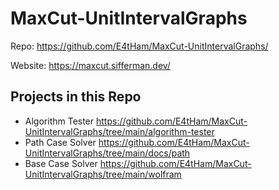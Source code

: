 # MaxCut-UnitIntervalGraphs

Repo: https://github.com/E4tHam/MaxCut-UnitIntervalGraphs/

Website: https://maxcut.sifferman.dev/

## Projects in this Repo

 * Algorithm Tester https://github.com/E4tHam/MaxCut-UnitIntervalGraphs/tree/main/algorithm-tester
 * Path Case Solver https://github.com/E4tHam/MaxCut-UnitIntervalGraphs/tree/main/docs/path
 * Base Case Solver https://github.com/E4tHam/MaxCut-UnitIntervalGraphs/tree/main/wolfram
